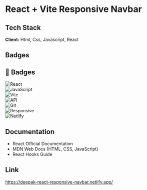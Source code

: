 # React + Vite Responsive Navbar




## Tech Stack

**Client:**  Html, Css, Javascript, React



## Badges

## 🚀 **Badges**

![React](https://img.shields.io/badge/React-19-blue)  
![JavaScript](https://img.shields.io/badge/JavaScript-ES6-yellow)  
![Vite](https://img.shields.io/badge/Vite-4-purple)  
![API](https://img.shields.io/badge/REST%20API-JSON-orange)  
![Git](https://img.shields.io/badge/Git-Version--Control-red)  
![Responsive](https://img.shields.io/badge/Responsive-Design-green)  
![Netlify](https://img.shields.io/badge/Deployed%20on-Netlify-brightgreen)





## Documentation

- React Official Documentation
- MDN Web Docs (HTML, CSS, JavaScript)
- React Hooks Guide




## Link 

https://deepak-react-responsive-navbar.netlify.app/
